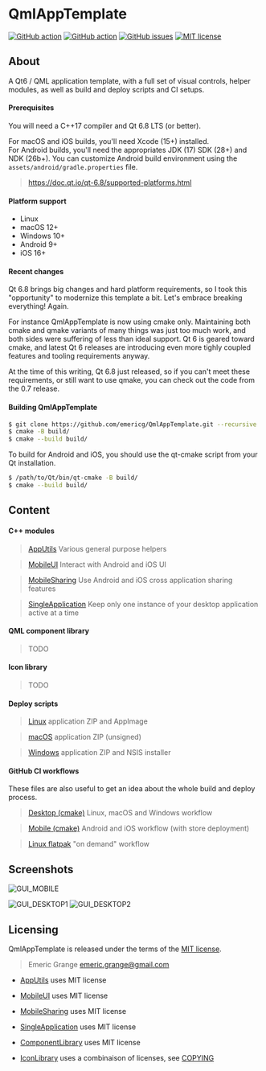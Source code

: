 # QmlAppTemplate

[![GitHub action](https://img.shields.io/github/actions/workflow/status/emericg/QmlAppTemplate/builds_desktop_cmake.yml?style=flat-square)](https://github.com/emericg/QmlAppTemplate/actions/workflows/builds_desktop_cmake.yml)
[![GitHub action](https://img.shields.io/github/actions/workflow/status/emericg/QmlAppTemplate/builds_mobile_cmake.yml?style=flat-square)](https://github.com/emericg/QmlAppTemplate/actions/workflows/builds_mobile_cmake.yml)
[![GitHub issues](https://img.shields.io/github/issues/emericg/QmlAppTemplate.svg?style=flat-square)](https://github.com/emericg/QmlAppTemplate/issues)
[![MIT license](https://img.shields.io/badge/license-MIT-blue.svg?style=flat-square)](LICENSE.md)

## About

A Qt6 / QML application template, with a full set of visual controls, helper modules, as well as build and deploy scripts and CI setups.

#### Prerequisites

You will need a C++17 compiler and Qt 6.8 LTS (or better).  

For macOS and iOS builds, you'll need Xcode (15+) installed.  
For Android builds, you'll need the appropriates JDK (17) SDK (28+) and NDK (26b+). You can customize Android build environment using the `assets/android/gradle.properties` file.  

> https://doc.qt.io/qt-6.8/supported-platforms.html

#### Platform support

- Linux
- macOS 12+
- Windows 10+
- Android 9+
- iOS 16+

#### Recent changes

Qt 6.8 brings big changes and hard platform requirements, so I took this "opportunity"
to modernize this template a bit. Let's embrace breaking everything! Again.

For instance QmlAppTemplate is now using cmake only. Maintaining both cmake and qmake
variants of many things was just too much work, and both sides were suffering of
less than ideal support. Qt 6 is geared toward cmake, and latest Qt 6 releases are
introducing even more tighly coupled features and tooling requirements anyway.

At the time of this writing, Qt 6.8 just released, so if you can't meet these requirements,
or still want to use qmake, you can check out the code from the 0.7 release.

#### Building QmlAppTemplate

```bash
$ git clone https://github.com/emericg/QmlAppTemplate.git --recursive
$ cmake -B build/
$ cmake --build build/
```

To build for Android and iOS, you should use the qt-cmake script from your Qt installation.

```bash
$ /path/to/Qt/bin/qt-cmake -B build/
$ cmake --build build/
```

## Content

#### C++ modules

> [AppUtils](thirdparty/AppUtils/README.md) Various general purpose helpers

> [MobileUI](https://github.com/emericg/MobileUI) Interact with Android and iOS UI

> [MobileSharing](thirdparty/MobileSharing/README.md) Use Android and iOS cross application sharing features

> [SingleApplication](thirdparty/SingleApplication/README.md) Keep only one instance of your desktop application active at a time

#### QML component library

> TODO

#### Icon library

> TODO

#### Deploy scripts

> [Linux](deploy_linux.sh) application ZIP and AppImage

> [macOS](deploy_macos.sh) application ZIP (unsigned)

> [Windows](deploy_windows.sh) application ZIP and NSIS installer

#### GitHub CI workflows

These files are also useful to get an idea about the whole build and deploy process.

> [Desktop (cmake)](.github/workflows/builds_desktop_cmake.yml) Linux, macOS and Windows workflow

> [Mobile (cmake)](.github/workflows/builds_mobile_cmake.yml) Android and iOS workflow (with store deployment)

> [Linux flatpak](.github/workflows/flatpak.yml) "on demand" workflow

## Screenshots

![GUI_MOBILE](https://i.imgur.com/gbwRel0.png)

![GUI_DESKTOP1](https://i.imgur.com/4QGJn5G.png)
![GUI_DESKTOP2](https://i.imgur.com/e0VWdYz.png)

## Licensing

QmlAppTemplate is released under the terms of the [MIT license](license.md).

> Emeric Grange <emeric.grange@gmail.com>

* [AppUtils](thirdparty/AppUtils/README.md) uses MIT license

* [MobileUI](https://github.com/emericg/MobileUI) uses MIT license

* [MobileSharing](thirdparty/MobileSharing/README.md) uses MIT license

* [SingleApplication](thirdparty/SingleApplication/README.md) uses MIT license

* [ComponentLibrary](thirdparty/ComponentLibrary/) uses MIT license

* [IconLibrary](assets/icons/) uses a combinaison of licenses, see [COPYING](assets/icons/COPYING)
